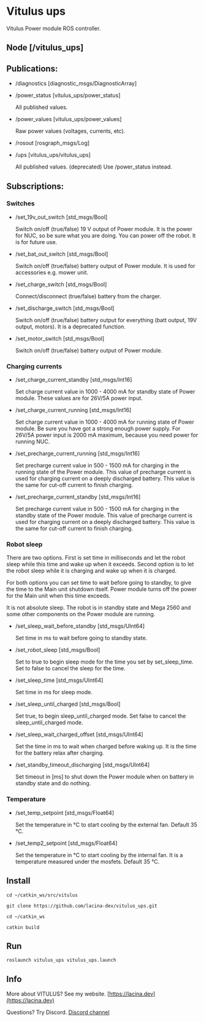 # Vitulus ups
 Vitulus Power module ROS controller.

## Node [/vitulus_ups]

## Publications: 

 * /diagnostics [diagnostic_msgs/DiagnosticArray]

 * /power_status [vitulus_ups/power_status]

    All published values.

 * /power_values [vitulus_ups/power_values]

    Raw power values (voltages, currents, etc).

 * /rosout [rosgraph_msgs/Log]

 * /ups [vitulus_ups/vitulus_ups]

    All published values. (deprecated) Use /power_status instead.


## Subscriptions: 

### Switches

* /set_19v_out_switch [std_msgs/Bool]

    Switch on/off (true/false) 19 V output of Power module. It is the power for NUC, so be sure what you are doing. You can power off the robot. It is for future use.

* /set_bat_out_switch [std_msgs/Bool]

 	Switch on/off (true/false) battery output of Power module. It is used for accessories e.g. mower unit.

* /set_charge_switch [std_msgs/Bool]

    Connect/disconnect (true/false) battery from the charger.	

* /set_discharge_switch [std_msgs/Bool]

	Switch on/off (true/false) battery output for everything (batt output, 19V output, motors). It is a deprecated function.

* /set_motor_switch [std_msgs/Bool]

	Switch on/off (true/false) battery output of Power module.

### Charging currents

* /set_charge_current_standby [std_msgs/Int16]

	Set charge current value in 1000 - 4000 mA for standby state of Power module. These values are for 26V/5A power input.

* /set_charge_current_running [std_msgs/Int16]
	
    Set charge current value in 1000 - 4000 mA for running state of Power module. Be sure you have got a strong enough power supply. For 26V/5A power input is 2000 mA maximum, because you need power for running NUC.


* /set_precharge_current_running [std_msgs/Int16]

	Set precharge current value in 500 - 1500 mA for charging in the running state of the Power module. This value of precharge current is used for charging current on a deeply discharged battery. This value is the same for cut-off current to finish charging. 

 * /set_precharge_current_standby [std_msgs/Int16]
	
	Set precharge current value in 500 - 1500 mA for charging in the standby state of the Power module. This value of precharge current is used for charging current on a deeply discharged battery. This value is the same for cut-off current to finish charging. 

### Robot sleep
There are two options. First is set time in milliseconds and let the robot sleep while this time and wake up when it exceeds. Second option is to let the robot sleep while it is charging and wake up when it is charged. 

For both options you can set time to wait before going to standby, to give the time to the Main unit shutdown itself. Power module turns off the power for the Main unit when this time exceeds. 

It is not absolute sleep. The robot is in standby state and Mega 2560 and some other components on the Power module are running.

* /set_sleep_wait_before_standby [std_msgs/UInt64]

	Set time in ms to wait before going to standby state. 

* /set_robot_sleep [std_msgs/Bool]

	Set to true to begin sleep mode for the time you set by set_sleep_time.
Set to false to cancel the sleep for the time.
	
* /set_sleep_time [std_msgs/UInt64]

	Set time in ms for sleep mode. 

* /set_sleep_until_charged [std_msgs/Bool]

	Set true, to begin sleep_until_charged mode.
    Set false to cancel the sleep_until_charged mode.


* /set_sleep_wait_charged_offset [std_msgs/UInt64]
	
	Set the time in ms to wait when charged before waking up. It is the time for the battery relax after charging.


* /set_standby_timeout_discharging [std_msgs/UInt64]
	
    Set timeout in [ms] to shut down the Power module when on battery in standby state and do nothing. 

### Temperature

* /set_temp_setpoint [std_msgs/Float64]

	Set the temperature in °C to start cooling by the external fan. Default 35 °C.

* /set_temp2_setpoint [std_msgs/Float64]

	Set the temperature in °C to start cooling by the internal fan. It is a temperature measured under the mosfets. Default 35 °C.



## Install

`cd ~/catkin_ws/src/vitulus`

`git clone https://github.com/lacina-dev/vitulus_ups.git`

`cd ~/catkin_ws`

`catkin build`

## Run

`roslaunch vitulus_ups vitulus_ups.launch`

## Info

 More about VITULUS? See my website.
 [https://lacina.dev](https://lacina.dev)

 Questions? Try Discord.
 [Discord channel](https://discord.gg/YqeNV5hEVN)
